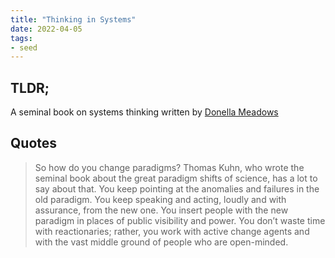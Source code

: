 ```yaml
---
title: "Thinking in Systems"
date: 2022-04-05
tags:
- seed
---
```


## TLDR; 
A seminal book on systems thinking written by [Donella Meadows](/notes/Donella%20Meadows.md)

## Quotes
>So how do you change paradigms? Thomas Kuhn, who wrote the seminal book about the great paradigm shifts of science, has a lot to say about that. You keep pointing at the anomalies and failures in the old paradigm. You keep speaking and acting, loudly and with assurance, from the new one. You insert people with the new paradigm in places of public visibility and power. You don’t waste time with reactionaries; rather, you work with active change agents and with the vast middle ground of people who are open-minded.